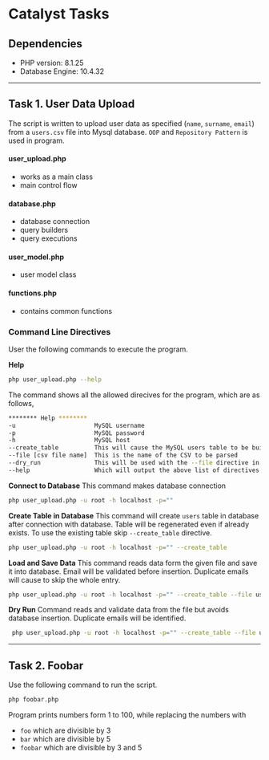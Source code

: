 # Catalyst Tasks

## Dependencies

- PHP version: 8.1.25
- Database Engine: 10.4.32

---
## Task 1. User Data Upload

The script is written to upload user data as specified (`name`, `surname`, `email`) from a `users.csv` file into Mysql database. `OOP` and `Repository Pattern` is used in program. 

#### user_upload.php 
- works as a main class
- main control flow

#### database.php 
- database connection
- query builders
- query executions

#### user_model.php 
- user model class

#### functions.php 
-  contains common functions

### Command Line Directives
User the following commands to execute the program.


**Help**

```sh
php user_upload.php --help
```

The command shows all the allowed direcives for the program, which are as follows,


```sh
******** Help ********
-u                      MySQL username
-p                      MySQL password
-h                      MySQL host
--create_table          This will cause the MySQL users table to be built (and no further action will be taken)
--file [csv file name]  This is the name of the CSV to be parsed
--dry_run               This will be used with the --file directive in case we want to run the script but not insert into the DB.All other functions will be executed, but the database won`t be altered
--help                  Which will output the above list of directives with details
```

**Connect to Database**
This command makes database connection
```sh
php user_upload.php -u root -h localhost -p=""
```


**Create Table in Database**
This command will create `users` table in database after connection with database. Table will be regenerated even if already exists. To use the existing table skip `--create_table` directive.
```sh
php user_upload.php -u root -h localhost -p="" --create_table
```

**Load and Save Data**
This command reads data form the given file and save it into database. Email will be validated before insertion. Duplicate emails will cause to skip the whole entry.
```sh
php user_upload.php -u root -h localhost -p="" --create_table --file users.csv
```

**Dry Run**
Command reads and validate data from the file but avoids database insertion. Duplicate emails will be identified.
```sh
 php user_upload.php -u root -h localhost -p="" --create_table --file users.csv --dry_run
```

---
## Task 2. Foobar 
Use the following command to run the script.


```sh
php foobar.php
```

Program prints numbers form 1 to 100, while replacing the numbers with
- `foo` which are divisible by 3
- `bar` which are divisible by 5
- `foobar` which are divisible by 3 and 5


